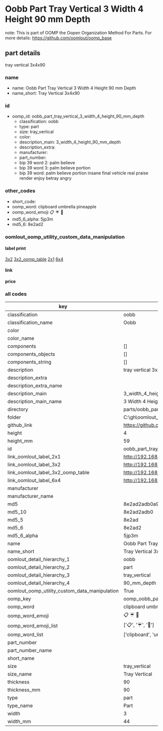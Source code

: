 # Oobb Part Tray Vertical 3 Width 4 Height 90 mm Depth  

note: This is part of OOMP the Oopen Organization Method For Parts. For more details: https://github.com/oomlout/oomp_base

##  part details
  



tray vertical 3x4x90



### name
* name: Oobb Part Tray Vertical 3 Width 4 Height 90 mm Depth
* name_short: Tray Vertical 3x4x90 
### id
* oomp_id: oobb_part_tray_vertical_3_width_4_height_90_mm_depth
  * classification: oobb
  * type: part
  * size: tray_vertical
  * color: 
  * description_main: 3_width_4_height_90_mm_depth
  * description_extra: 
  * manufacturer: 
  * part_number: 
  * bip 39 word 2: palm believe
  * bip 39 word 3: palm believe portion
  * bip 39 word: palm believe portion insane final vehicle real praise render enjoy betray angry

### other_codes
* short_code: 
* oomp_word: clipboard umbrella pineapple
* oomp_word_emoji :clipboard: :umbrella: :pineapple:
* md5_6_alpha: 5jp3m
* md5_6: 8e2ad2






### oomlout_oomp_utility_custom_data_manipulation
#### label print
[3x2](http://192.168.1.245:1112/?label=oomp%205jp3m)
[3x2_oomp_table](http://192.168.1.108:1112/?label=oomp%205jp3m)
[2x1](http://192.168.1.242:1112/?label=oomp%205jp3m)
[6x4](http://192.168.1.55:1112/?label=oomp%205jp3m)    

#### link

                              

#### price







### all codes 
| key | value |  
| --- | --- |  
| classification | oobb |  
| classification_name | Oobb |  
| color |  |  
| color_name |  |  
| components | [] |  
| components_objects | [] |  
| components_string | [] |  
| description | tray vertical 3x4x90 |  
| description_extra |  |  
| description_extra_name |  |  
| description_main | 3_width_4_height_90_mm_depth |  
| description_main_name | 3 Width 4 Height 90 mm Depth |  
| directory | parts/oobb_part_tray_vertical_3_width_4_height_90_mm_depth |  
| folder | C:\gh\oomlout_oobb_version_4_generated_parts\parts\oobb_part_tray_vertical_3_width_4_height_90_mm_depth |  
| github_link | https://github.com/oomlout/oomlout_oomp_part_src/tree/main/parts/oobb_part_tray_vertical_3_width_4_height_90_mm_depth |  
| height | 4 |  
| height_mm | 59 |  
| id | oobb_part_tray_vertical_3_width_4_height_90_mm_depth |  
| link_oomlout_label_2x1 | http://192.168.1.242:1112/?label=oomp%205jp3m |  
| link_oomlout_label_3x2 | http://192.168.1.245:1112/?label=oomp%205jp3m |  
| link_oomlout_label_3x2_oomp_table | http://192.168.1.108:1112/?label=oomp%205jp3m |  
| link_oomlout_label_6x4 | http://192.168.1.55:1112/?label=oomp%205jp3m |  
| manufacturer |  |  
| manufacturer_name |  |  
| md5 | 8e2ad2adb0a9965fc7ab474f50852cfa |  
| md5_10 | 8e2ad2adb0 |  
| md5_5 | 8e2ad |  
| md5_6 | 8e2ad2 |  
| md5_6_alpha | 5jp3m |  
| name | Oobb Part Tray Vertical 3 Width 4 Height 90 mm Depth |  
| name_short | Tray Vertical 3x4x90  |  
| oomlout_detail_hierarchy_1 | oobb |  
| oomlout_detail_hierarchy_2 | part |  
| oomlout_detail_hierarchy_3 | tray_vertical |  
| oomlout_detail_hierarchy_4 | 90_mm_depth |  
| oomlout_oomp_utility_custom_data_manipulation | True |  
| oomp_key | oomp_oobb_part_tray_vertical_3_width_4_height_90_mm_depth |  
| oomp_word | clipboard umbrella pineapple |  
| oomp_word_emoji | :clipboard: :umbrella: :pineapple: |  
| oomp_word_emoji_list | [':clipboard:', ':umbrella:', ':pineapple:'] |  
| oomp_word_list | ['clipboard', 'umbrella', 'pineapple'] |  
| part_number |  |  
| part_number_name |  |  
| short_name |  |  
| size | tray_vertical |  
| size_name | Tray Vertical |  
| thickness | 90 |  
| thickness_mm | 90 |  
| type | part |  
| type_name | Part |  
| width | 3 |  
| width_mm | 44 |  
